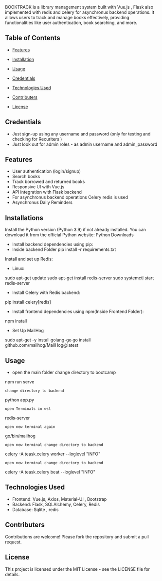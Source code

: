 BOOKTRACK is a library management system built with Vue.js , Flask also implemented with redis and celery for asynchronus backend operations. 
It allows users to track and manage books effectively, providing functionalities like user authentication, book searching, and more. 

## Table of Contents

- [Features](#features)

- [Installation](#installation)
- [Usage](#usage)
- [Credentials](#credentials)

- [Technologies Used](#technologies-used)
- [Contributers](#contributers)
- [License](#license)
## Credentials 
- Just sign-up using any username and password (only for testing and checking for Recuriters )
- Just look out for admin roles -  as admin username and admin_password 

## Features

- User authentication (login/signup)
- Search books
- Track borrowed and returned books
- Responsive UI with Vue.js
- API integration with Flask backend
- For asynchronus backend operations Celery redis is used 
- Asynchronus Daily Reminders 

## Installations 

Install the Python version (Python 3.9) if not already installed. You can download it from the official Python website: Python Downloads

- Install backend dependencies using pip:
- Inside backend Folder 
pip install -r requirements.txt

Install and set up Redis:

- Linux:

sudo apt-get update
sudo apt-get install redis-server
sudo systemctl start redis-server


- Install Celery with Redis backend:

pip install celery[redis]

- Install frontend dependencies using npm(Inside Frontend Folder):

npm install

- Set Up MailHog 

sudo apt-get -y install golang-go
go install github.com/mailhog/MailHog@latest


## Usage
- open the main folder 
    change directory to bootcamp 

npm run serve 

    change directory to backend

python app.py

    open Terminals in wsl 

redis-server

    open new terminal again 

go/bin/mailhog

    open new terminal change directory to backend 

celery -A teask.celery worker --loglevel "INFO"

    open new terminal change directory to backend 

celery -A teask.celery beat --loglevel "INFO"



## Technologies Used
- Frontend: Vue.js, Axios, Material-UI , Bootstrap
- Backend: Flask, SQLAlchemy, Celery, Redis
- Database: Sqlite , redis 

## Contributers
Contributions are welcome! Please fork the repository and submit a pull request.

## License
This project is licensed under the MIT License - see the LICENSE file for details.



